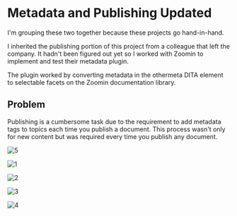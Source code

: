 

# Metadata and Publishing Updated

I'm grouping these two together because these projects go hand-in-hand.

I inherited the publishing portion of this project from a colleague that left the company. It hadn't been figured out yet so I worked with Zoomin to implement and test their metadata plugin.

The plugin worked by converting metadata in the othermeta DITA element to selectable facets on the Zoomin documentation library.

## Problem

Publishing is a cumbersome task due to the requirement to add metadata tags to topics each time you publish a document. This process wasn't only for new content but was required every time you publish any document.

![5](https://chriskpeterson.github.io/vuepress2/public/search/poly-site-original.PNG)







![1](https://chriskpeterson.github.io/vuepress2/public/search/poly-site-idea-1.png)

![2](https://chriskpeterson.github.io/vuepress2/public/search/poly-site-idea-2.png)

![3](https://chriskpeterson.github.io/vuepress2/public/search/poly-site-idea-3.png)

![4](https://chriskpeterson.github.io/vuepress2/public/search/poly-site-idea-4.png)
